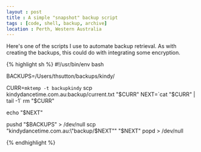 ```yaml
---
layout : post
title : A simple "snapshot" backup script
tags : [code, shell, backup, archive]
location : Perth, Western Australia
---
```


Here's one of the scripts I use to automate backup retrieval. As with creating the backups, this could do with integrating some encryption.

{% highlight sh %}
#!/usr/bin/env bash

BACKUPS=/Users/thsutton/backups/kindy/

CURR=`mktemp -t backupkindy`
scp kindydancetime.com.au:backup/current.txt "$CURR"
NEXT=`cat "$CURR" | tail -1`
rm "$CURR"

echo "$NEXT"

pushd "$BACKUPS" > /dev/null
scp "kindydancetime.com.au:\"backup/$NEXT\"" "$NEXT"
popd > /dev/null

{% endhighlight %}